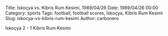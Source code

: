 Title: İskoçya vs. Kibris Rum Kesimi, 1989/04/26
Date: 1989/04/26 00:00
Category: sports
Tags: football, football scores, İskoçya, Kibris Rum Kesimi
Slug: iskocya-vs-kibris-rum-kesimi
Author: carbonero


İskoçya 2 - 1 Kibris Rum Kesimi

